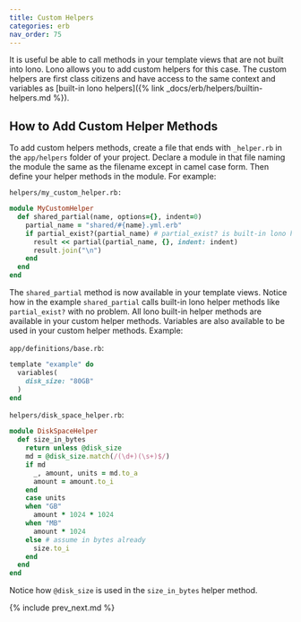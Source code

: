 ```yaml
---
title: Custom Helpers
categories: erb
nav_order: 75
---
```


It is useful be able to call methods in your template views that are not built into lono. Lono allows you to add custom helpers for this case.  The custom helpers are first class citizens and have access to the same context and variables as [built-in lono helpers]({% link _docs/erb/helpers/builtin-helpers.md %}).

## How to Add Custom Helper Methods

To add custom helpers methods, create a file that ends with `_helper.rb` in the `app/helpers` folder of your project. Declare a module in that file naming the module the same as the filename except in camel case form.  Then define your helper methods in the module.  For example:

`helpers/my_custom_helper.rb:`

```ruby
module MyCustomHelper
  def shared_partial(name, options={}, indent=0)
    partial_name = "shared/#{name}.yml.erb"
    if partial_exist?(partial_name) # partial_exist? is built-in lono helper
      result << partial(partial_name, {}, indent: indent)
      result.join("\n")
    end
  end
end
```

The `shared_partial` method is now available in your template views.  Notice how in the example `shared_partial` calls built-in lono helper methods like `partial_exist?` with no problem. All lono built-in helper methods are available in your custom helper methods.  Variables are also available to be used in your custom helper methods.  Example:

`app/definitions/base.rb`:

```ruby
template "example" do
  variables(
    disk_size: "80GB"
  )
end
```

`helpers/disk_space_helper.rb`:

```ruby
module DiskSpaceHelper
  def size_in_bytes
    return unless @disk_size
    md = @disk_size.match(/(\d+)(\s+)$/)
    if md
      _, amount, units = md.to_a
      amount = amount.to_i
    end
    case units
    when "GB"
      amount * 1024 * 1024
    when "MB"
      amount * 1024
    else # assume in bytes already
      size.to_i
    end
  end
end
```

Notice how `@disk_size` is used in the `size_in_bytes` helper method.

{% include prev_next.md %}
